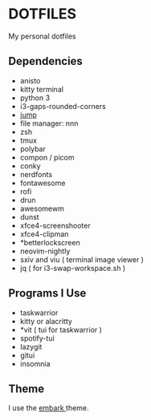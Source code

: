 # DOTFILES
  
My personal dotfiles

## Dependencies

* anisto
* kitty terminal
* python 3
* i3-gaps-rounded-corners
* [jump](https://github.com/gsamokovarov/jump)
* file manager: nnn
* zsh
* tmux
* polybar
* compon / picom
* conky
* nerdfonts
* fontawesome
* rofi
* drun
* awesomewm
* dunst
* xfce4-screenshooter
* xfce4-clipman
* *betterlockscreen
* neovim-nightly
* sxiv and viu ( terminal image viewer )
* jq ( for i3-swap-workspace.sh )

## Programs I Use

* taskwarrior
* kitty or alacritty
* *vit ( tui for taskwarrior )
* spotify-tui
* lazygit
* gitui
* insomnia

## Theme
I use the [ embark ]( https://embark-theme.github.io/ ) theme.


